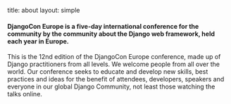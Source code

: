 title: about
layout: simple

#### DjangoCon Europe is a five-day international conference for the community by the community about the Django web framework, held each year in Europe.

This is the 12nd edition of the DjangoCon Europe conference, made up of Django practitioners from all levels. We welcome people from all over the world. Our conference seeks to educate and develop new skills, best practices and ideas for the benefit of attendees, developers, speakers and everyone in our global Django Community, not least those watching the talks online.
